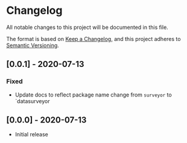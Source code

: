 # Changelog
All notable changes to this project will be documented in this file.

The format is based on [Keep a Changelog](https://keepachangelog.com/en/1.0.0/),
and this project adheres to [Semantic Versioning](https://semver.org/spec/v2.0.0.html).


## [0.0.1] - 2020-07-13
### Fixed
- Update docs to reflect package name change from `surveyor` to `datasurveyor


## [0.0.0] - 2020-07-13
- Initial release
